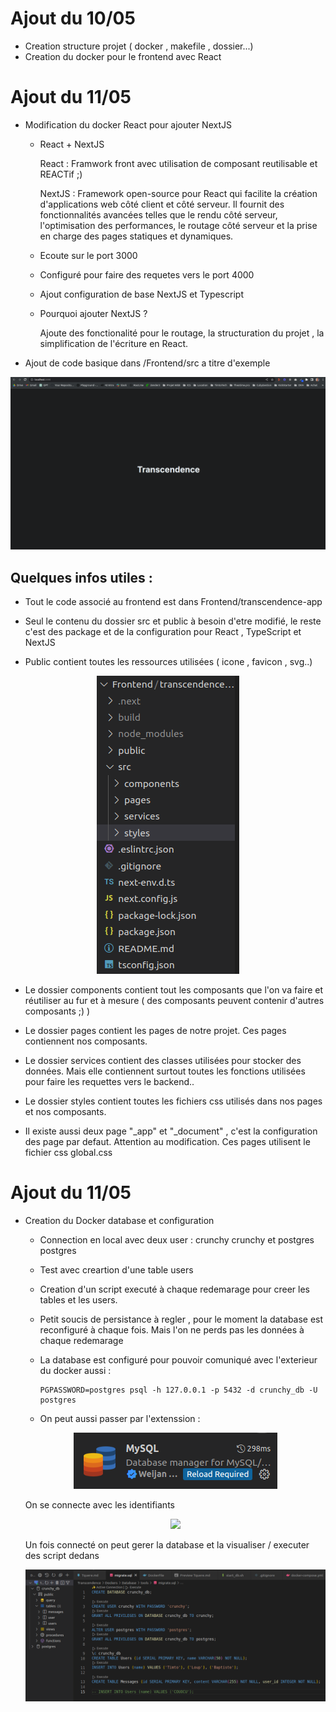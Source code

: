 

# Ajout du 10/05

- Creation structure projet ( docker , makefile , dossier...)
- Creation du docker pour le frontend avec React

# Ajout du 11/05

- Modification du docker React pour ajouter NextJS

    - React + NextJS

        React : Framwork front avec utilisation de composant reutilisable et REACTif ;)

        NextJS : Framework open-source pour React qui facilite la création d'applications web côté client et côté serveur. Il fournit des fonctionnalités avancées telles que le rendu côté serveur, l'optimisation des performances, le routage côté serveur et la prise en charge des pages statiques et dynamiques.

    - Ecoute sur le port 3000

    - Configuré pour faire des requetes vers le port 4000

    - Ajout configuration de base NextJS et Typescript

    - Pourquoi ajouter NextJS ?

        Ajoute des fonctionalité pour le routage, la structuration du projet , la simplification de l'écriture en React.

- Ajout de code basique dans /Frontend/src a titre d'exemple

![](./imgs/first.png)

## Quelques infos utiles : 

- Tout le code associé au frontend est dans Frontend/transcendence-app

- Seul le contenu du dossier src et public à besoin d'etre modifié, le reste c'est des package et de la configuration pour React , TypeScript et NextJS

- Public contient toutes les ressources utilisées ( icone , favicon , svg..)

<p align="center">
  <img src="./imgs/frontend.png" />
</p>

- Le dossier components contient tout les composants que l'on va faire et réutiliser au fur et à mesure ( des composants peuvent contenir d'autres composants ;) )

- Le dossier pages contient les pages de notre projet. Ces pages contiennent nos composants.

- Le dossier services contient des classes utilisées pour stocker des données. Mais elle contiennent surtout toutes les fonctions utilisées pour faire les requettes vers le backend..

- Le dossier styles contient toutes les fichiers css utilisés dans nos pages et nos composants.

- Il existe aussi deux page "_app" et "_document" , c'est la configuration des page par defaut. Attention au modification. Ces pages utilisent le fichier css global.css

# Ajout du 11/05

- Creation du Docker database et configuration

  - Connection en local avec deux user : crunchy crunchy et postgres postgres
  - Test avec creartion d'une table users
  - Creation d'un script executé à chaque redemarage pour creer les tables et les users.

  - Petit soucis de persistance à regler , pour le moment la database est reconfiguré à chaque fois. Mais l'on ne perds pas les données à chaque redemarage

  - La database est configuré pour pouvoir comuniqué avec l'exterieur du docker aussi : 

    ```console 
    PGPASSWORD=postgres psql -h 127.0.0.1 -p 5432 -d crunchy_db -U postgres
    ```
  
  - On peut aussi passer par l'extenssion : 

  <p align="center">
    <img src="./imgs/database_ext.png" />
  </p>

  On se connecte avec les identifiants

  <p align="center">
    <img src="./imgs/ext.png" />
  </p>

  Un fois connecté on peut gerer la database et la visualiser / executer des script dedans

  <p align="center">
    <img src="./imgs/script.png" />
  </p>